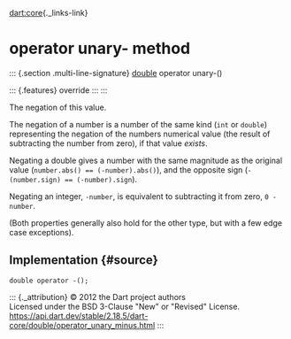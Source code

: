 [dart:core](../../dart-core/dart-core-library){._links-link}

operator unary- method
======================

::: {.section .multi-line-signature}
[double](../double-class) operator unary-()

::: {.features}
override
:::
:::

The negation of this value.

The negation of a number is a number of the same kind (`int` or
`double`) representing the negation of the numbers numerical value (the
result of subtracting the number from zero), if that value *exists*.

Negating a double gives a number with the same magnitude as the original
value (`number.abs() == (-number).abs()`), and the opposite sign
(`-(number.sign) == (-number).sign`).

Negating an integer, `-number`, is equivalent to subtracting it from
zero, `0 - number`.

(Both properties generally also hold for the other type, but with a few
edge case exceptions).

Implementation {#source}
--------------

``` {.language-dart data-language="dart"}
double operator -();
```

::: {._attribution}
© 2012 the Dart project authors\
Licensed under the BSD 3-Clause \"New\" or \"Revised\" License.\
<https://api.dart.dev/stable/2.18.5/dart-core/double/operator_unary_minus.html>
:::

